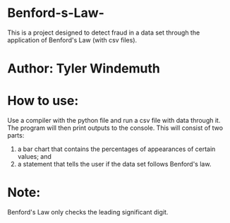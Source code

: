 # Benford-s-Law-
This is a project designed to detect fraud in a data set through the application of Benford's Law (with csv files).

# Author: Tyler Windemuth

# How to use: 
Use a compiler with the python file and run a csv file with data through it. The program will then print
outputs to the console. This will consist of two parts: 
1. a bar chart that contains the percentages of appearances of certain values; and
2.  a statement that tells the user if the data set follows Benford's law.

# Note: 
Benford's Law only checks the leading significant digit.
